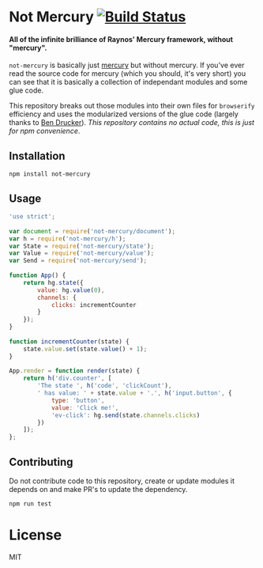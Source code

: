 # Not Mercury [![Build Status](https://travis-ci.org/chrisinajar/not-mercury.svg?branch=master)](https://travis-ci.org/chrisinajar/not-mercury)
#### All of the infinite brilliance of Raynos' Mercury framework, without "mercury".

`not-mercury` is basically just [mercury](https://www.npmjs.com/package/mercury) but without mercury. If you've ever read the source code for mercury (which you should, it's very short) you can see that it is basically a collection of independant modules and some glue code.

This repository breaks out those modules into their own files for `browserify` efficiency and uses the modularized versions of the glue code (largely thanks to [Ben Drucker](https://www.npmjs.com/~bendrucker)). *This repository contains no actual code, this is just for npm convenience*.

## Installation

`npm install not-mercury`

## Usage

```js
'use strict';
 
var document = require('not-mercury/document');
var h = require('not-mercury/h');
var State = require('not-mercury/state');
var Value = require('not-mercury/value');
var Send = require('not-mercury/send');
 
function App() {
    return hg.state({
        value: hg.value(0),
        channels: {
            clicks: incrementCounter
        }
    });
}
 
function incrementCounter(state) {
    state.value.set(state.value() + 1);
}
 
App.render = function render(state) {
    return h('div.counter', [
        'The state ', h('code', 'clickCount'),
        ' has value: ' + state.value + '.', h('input.button', {
            type: 'button',
            value: 'Click me!',
            'ev-click': hg.send(state.channels.clicks)
        })
    ]);
};
```

## Contributing
Do not contribute code to this repository, create or update modules it depends on and make PR's to update the dependency.

`npm run test`

# License
MIT
